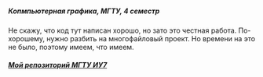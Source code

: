 ##### Копмпьютерная графика, МГТУ, 4 семестр

Не скажу, что код тут написан хорошо, но зато это честная работа. По-хорошему, нужно разбить на многофайловый проект. Но времени на это не было, поэтому имеем, что имеем.

##### [Мой репозиторий МГТУ ИУ7](https://github.com/kymblc1337/BMSTU_IU7)
